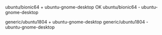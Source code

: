 ubuntu/bionic64 + ubuntu-gnome-desktop OK
ubuntu/bionic64 - ubuntu-gnome-desktop

generic/ubuntu1804 + ubuntu-gnome-desktop
generic/ubuntu1804 - ubuntu-gnome-desktop
